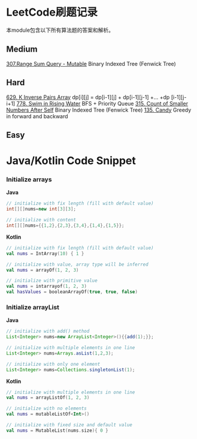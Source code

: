 # LeetCode刷题记录
本module包含以下所有算法题的答案和解析。

## Medium

[307.Range Sum Query - Mutable](https://leetcode.com/problems/range-sum-query-mutable/) Binary
Indexed Tree (Fenwick Tree)

## Hard

[629. K Inverse Pairs Array](https://leetcode.com/problems/k-inverse-pairs-array/) dp[i][j] =
dp[i-1][j] + dp[i-1][j-1] +... +dp [i-1][j-i+1]
[778. Swim in Rising Water](https://leetcode.com/problems/swim-in-rising-water/description/) BFS +
Priority Queue
[315. Count of Smaller Numbers After Self](https://leetcode.com/problems/count-of-smaller-numbers-after-self/)
Binary Indexed Tree (Fenwick Tree)
[135. Candy](https://leetcode.com/problems/candy/) Greedy in forward and backward

## Easy

# Java/Kotlin Code Snippet

### Initialize arrays

**Java**

```java
// initialize with fix length (fill with default value)
int[][]nums=new int[3][3];

// initialize with content
int[][]nums={{1,2},{2,3},{3,4},{1,4},{1,5}};
```

**Kotlin**

```kotlin
// initialize with fix length (fill with default value)
val nums = IntArray(10) { 1 }

// initialize with value, array type will be inferred
val nums = arrayOf(1, 2, 3)

// initialize with primitive value
val nums = intarrayof(1, 2, 3)
val hasValues = booleanArrayOf(true, true, false)
```

### Initialize arrayList

**Java**

```java
// initialize with add() method
List<Integer> nums=new ArrayList<Integer>(){{add(1);}};

// initialize with multiple elements in one line
List<Integer> nums=Arrays.asList(1,2,3);

// initialize with only one element
List<Integer> nums=Collections.singletonList(1);
```

**Kotlin**

```kotlin
// initialize with multiple elements in one line
val nums = arrayListOf(1, 2, 3)

// initialize with no elements
val nums = mutableListOf<Int>()

// initialize with fixed size and default value
val nums = MutableList(nums.size){ 0 }
```


